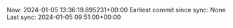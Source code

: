Now: 2024-01-05 13:36:19.895231+00:00 Earliest commit since sync: None Last sync: 2024-01-05 09:51:00+00:00
